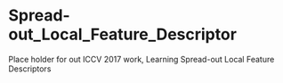 # Spread-out_Local_Feature_Descriptor

Place holder for out ICCV 2017 work, Learning Spread-out Local Feature Descriptors
